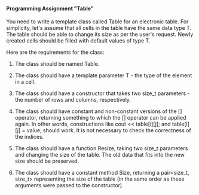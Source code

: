 #### Programming Assignment "Table" ####

You need to write a template class called Table for an electronic table. For simplicity, let's assume that all cells in the table have the same data type T. The table should be able to change its size as per the user's request. Newly created cells should be filled with default values of type T.

Here are the requirements for the class:

1. The class should be named Table.

2. The class should have a template parameter T - the type of the element in a cell.

3. The class should have a constructor that takes two size_t parameters - the number of rows and columns, respectively.

4. The class should have constant and non-constant versions of the [] operator, returning something to which the [] operator can be applied again. In other words, constructions like cout << table[i][j]; and table[i][j] = value; should work. It is not necessary to check the correctness of the indices.

5. The class should have a function Resize, taking two size_t parameters and changing the size of the table. The old data that fits into the new size should be preserved.

6. The class should have a constant method Size, returning a pair<size_t, size_t> representing the size of the table (in the same order as these arguments were passed to the constructor).
